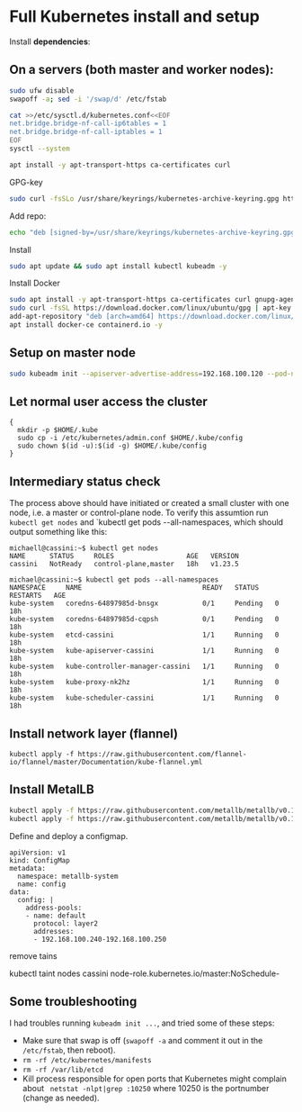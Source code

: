 # Full Kubernetes install and setup

Install **dependencies**:

## On a servers (both master and worker nodes):

```bash
sudo ufw disable
swapoff -a; sed -i '/swap/d' /etc/fstab

cat >>/etc/sysctl.d/kubernetes.conf<<EOF
net.bridge.bridge-nf-call-ip6tables = 1
net.bridge.bridge-nf-call-iptables = 1
EOF
sysctl --system
```

```bash
apt install -y apt-transport-https ca-certificates curl
```

GPG-key

```bash
sudo curl -fsSLo /usr/share/keyrings/kubernetes-archive-keyring.gpg https://packages.cloud.google.com/apt/doc/apt-key.gpg
```

Add repo:

```bash
echo "deb [signed-by=/usr/share/keyrings/kubernetes-archive-keyring.gpg] https://apt.kubernetes.io/ kubernetes-xenial main" | sudo tee /etc/apt/sources.list.d/kubernetes.list
```

Install 

```bash
sudo apt update && sudo apt install kubectl kubeadm -y
```

Install Docker

```bash
sudo apt install -y apt-transport-https ca-certificates curl gnupg-agent software-properties-common
sudo curl -fsSL https://download.docker.com/linux/ubuntu/gpg | apt-key add -
add-apt-repository "deb [arch=amd64] https://download.docker.com/linux/ubuntu $(lsb_release -cs) stable"
apt install docker-ce containerd.io -y
```

## Setup on master node

```bash
sudo kubeadm init --apiserver-advertise-address=192.168.100.120 --pod-network-cidr=10.0.0.0/16

```

## Let normal user access the cluster

```
{
  mkdir -p $HOME/.kube
  sudo cp -i /etc/kubernetes/admin.conf $HOME/.kube/config
  sudo chown $(id -u):$(id -g) $HOME/.kube/config
}
```
## Intermediary status check

The process above should have initiated or created a small cluster with one node, i.e. a master or control-plane node. To verify this assumtion run `kubectl get nodes` and `kubectl get pods --all-namespaces, which should output something like this:

```
michaell@cassini:~$ kubectl get nodes
NAME      STATUS     ROLES                  AGE   VERSION
cassini   NotReady   control-plane,master   18h   v1.23.5

michael@cassini:~$ kubectl get pods --all-namespaces
NAMESPACE     NAME                              READY   STATUS    RESTARTS   AGE
kube-system   coredns-64897985d-bnsgx           0/1     Pending   0          18h
kube-system   coredns-64897985d-cqpsh           0/1     Pending   0          18h
kube-system   etcd-cassini                      1/1     Running   0          18h
kube-system   kube-apiserver-cassini            1/1     Running   0          18h
kube-system   kube-controller-manager-cassini   1/1     Running   0          18h
kube-system   kube-proxy-nk2hz                  1/1     Running   0          18h
kube-system   kube-scheduler-cassini            1/1     Running   0          18h

```
## Install network layer (flannel)

```
kubectl apply -f https://raw.githubusercontent.com/flannel-io/flannel/master/Documentation/kube-flannel.yml
```

## Install MetalLB

```bash
kubectl apply -f https://raw.githubusercontent.com/metallb/metallb/v0.12.1/manifests/namespace.yaml
kubectl apply -f https://raw.githubusercontent.com/metallb/metallb/v0.12.1/manifests/metallb-frr.yaml
```

Define and deploy a configmap.

```
apiVersion: v1
kind: ConfigMap
metadata:
  namespace: metallb-system
  name: config
data:
  config: |
    address-pools:
    - name: default
      protocol: layer2
      addresses:
      - 192.168.100.240-192.168.100.250
```

remove tains

kubectl taint nodes cassini node-role.kubernetes.io/master:NoSchedule-
## Some troubleshooting

I had troubles running `kubeadm init ...`, and tried some of these steps:

* Make sure that swap is off (`swapoff -a` and comment it out in the `/etc/fstab`, then reboot).
* `rm -rf /etc/kubernetes/manifests`
* `rm -rf /var/lib/etcd`
* Kill process responsible for open ports that Kubernetes might complain about ` netstat -nlpt|grep :10250` where 10250 is the portnumber (change as needed).

